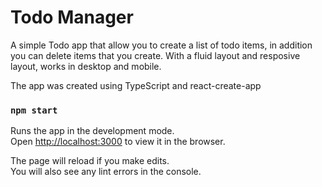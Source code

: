 # Todo Manager

A simple Todo app that allow you to create a list of todo items, in addition you can delete items that you create. With a fluid layout and resposive layout, works in desktop and mobile.

The app was created using TypeScript and react-create-app

### `npm start`

Runs the app in the development mode.\
Open [http://localhost:3000](http://localhost:3000) to view it in the browser.

The page will reload if you make edits.\
You will also see any lint errors in the console.